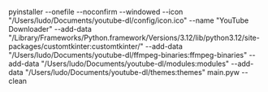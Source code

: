 pyinstaller --onefile --noconfirm --windowed --icon "/Users/ludo/Documents/youtube-dl/config/icon.ico" --name "YouTube Downloader" --add-data "/Library/Frameworks/Python.framework/Versions/3.12/lib/python3.12/site-packages/customtkinter:customtkinter/" --add-data "/Users/ludo/Documents/youtube-dl/ffmpeg-binaries:ffmpeg-binaries" --add-data "/Users/ludo/Documents/youtube-dl/modules:modules" --add-data "/Users/ludo/Documents/youtube-dl/themes:themes" main.pyw --clean